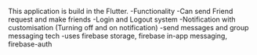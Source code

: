 This application is build in the Flutter.
  -Functionality
    -Can send Friend request and make friends
    -Login and Logout system
    -Notification with customisation (Turning off and on notification)
    -send messages and group messaging tech
    -uses firebase storage, firebase in-app messaging, firebase-auth

